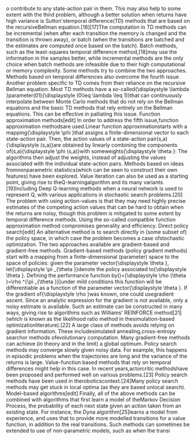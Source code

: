 o contribute to any state-action pair in them. This may also help to some extent with the third problem, although a better solution when returns have high variance is Sutton'stemporal difference(TD) methods that are based on the recursiveBellman equation.[16][17]The computation in TD methods can be incremental (when after each transition the memory is changed and the transition is thrown away), or batch (when the transitions are batched and the estimates are computed once based on the batch). Batch methods, such as the least-squares temporal difference method,[18]may use the information in the samples better, while incremental methods are the only choice when batch methods are infeasible due to their high computational or memory complexity. Some methods try to combine the two approaches. Methods based on temporal differences also overcome the fourth issue. Another problem specific to TD comes from their reliance on the recursive Bellman equation. Most TD methods have a so-called{\displaystyle \lambda }parameter(01){\displaystyle (0\leq \lambda \leq 1)}that can continuously interpolate between Monte Carlo methods that do not rely on the Bellman equations and the basic TD methods that rely entirely on the Bellman equations. This can be effective in palliating this issue. Function approximation methods[edit] In order to address the fifth issue,function approximation methodsare used.Linear function approximationstarts with a mapping{\displaystyle \phi }that assigns a finite-dimensional vector to each state-action pair. Then, the action values of a state-action pair(s,a){\displaystyle (s,a)}are obtained by linearly combining the components of(s,a){\displaystyle \phi (s,a)}with someweights{\displaystyle \theta }: The algorithms then adjust the weights, instead of adjusting the values associated with the individual state-action pairs. Methods based on ideas fromnonparametric statistics(which can be seen to construct their own features) have been explored. Value iteration can also be used as a starting point, giving rise to theQ-learningalgorithm and its many variants.[19]Including Deep Q-learning methods when a neural network is used to represent Q, with various applications in stochastic search problems.[20] The problem with using action-values is that they may need highly precise estimates of the competing action values that can be hard to obtain when the returns are noisy, though this problem is mitigated to some extent by temporal difference methods. Using the so-called compatible function approximation method compromises generality and efficiency. Direct policy search[edit] An alternative method is to search directly in (some subset of) the policy space, in which case the problem becomes a case ofstochastic optimization. The two approaches available are gradient-based and gradient-free methods. Gradient-based methods (policy gradient methods) start with a mapping from a finite-dimensional (parameter) space to the space of policies: given the parameter vector{\displaystyle \theta }, let{\displaystyle \pi _{\theta }}denote the policy associated to{\displaystyle \theta }. Defining the performance function by()={\displaystyle \rho (\theta )=\rho ^{\pi _{\theta }}}under mild conditions this function will be differentiable as a function of the parameter vector{\displaystyle \theta }. If the gradient of{\displaystyle \rho }was known, one could usegradient ascent. Since an analytic expression for the gradient is not available, only a noisy estimate is available. Such an estimate can be constructed in many ways, giving rise to algorithms such as Williams' REINFORCE method[21](which is known as the likelihood ratio method in thesimulation-based optimizationliterature).[22] A large class of methods avoids relying on gradient information. These includesimulated annealing,cross-entropy searchor methods ofevolutionary computation. Many gradient-free methods can achieve (in theory and in the limit) a global optimum. Policy search methods may converge slowly given noisy data. For example, this happens in episodic problems when the trajectories are long and the variance of the returns is large. Value-function based methods that rely on temporal differences might help in this case. In recent years,actorcritic methodshave been proposed and performed well on various problems.[23] Policy search methods have been used in theroboticscontext.[24]Many policy search methods may get stuck in local optima (as they are based onlocal search). Model-based algorithms[edit] Finally, all of the above methods can be combined with algorithms that first learn a model of theMarkov Decision Process, the probability of each next state given an action taken from an existing state. For instance, the Dyna algorithm[25]learns a model from experience, and uses that to provide more modelled transitions for a value function, in addition to the real transitions. Such methods can sometimes be extended to use of non-parametric models, such as when the transi